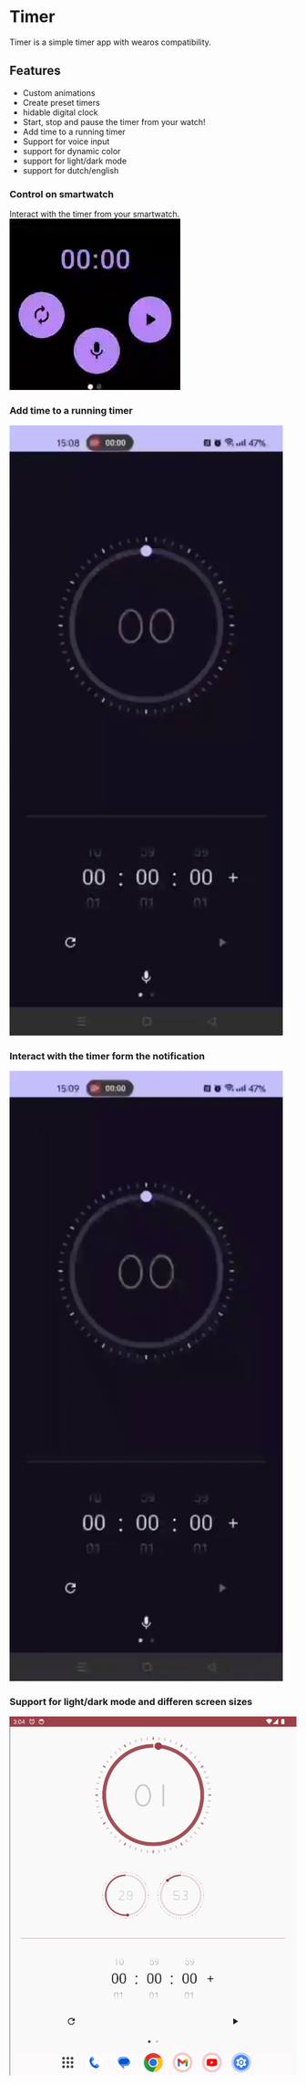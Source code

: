 # Timer

Timer is a simple timer app with wearos compatibility.

## Features

- Custom animations
- Create preset timers
- hidable digital clock
- Start, stop and pause the timer from your watch!
- Add time to a running timer
- Support for voice input
- support for dynamic color
- support for light/dark mode
- support for dutch/english

### Control on smartwatch
Interact with the timer from your smartwatch.
<img src="images/smartwatch.gif?raw=true" alt="" width="300"/>

### Add time to a running timer
<img src="images/add_time.gif?raw=true" alt="" width="480"/>

### Interact with the timer form the notification
<img src="images/notification.gif?raw=true" alt="" width="480"/>

### Support for light/dark mode and differen screen sizes
<img src="images/foldable.png?raw=true" alt="" width="850"/>
